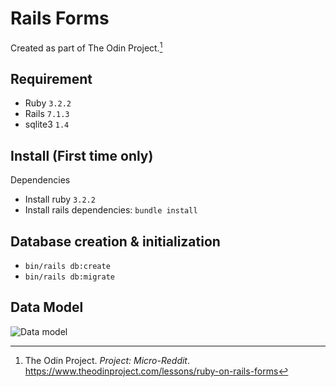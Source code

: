 # Rails Forms

Created as part of The Odin Project.[^1]

## Requirement

- Ruby `3.2.2`
- Rails `7.1.3`
- sqlite3 `1.4`

## Install (First time only)

Dependencies

- Install ruby `3.2.2`
- Install rails dependencies: `bundle install`

## Database creation & initialization

- `bin/rails db:create`
- `bin/rails db:migrate`

## Data Model

![Data model](micro-reddit.drawio.png)

[^1]: The Odin Project. _Project: Micro-Reddit_. https://www.theodinproject.com/lessons/ruby-on-rails-forms

